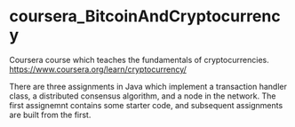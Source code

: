 # coursera_BitcoinAndCryptocurrency
Coursera course which teaches the fundamentals of cryptocurrencies.
https://www.coursera.org/learn/cryptocurrency/

There are three assignments in Java which implement a transaction handler class, a distributed consensus algorithm, and a node in the network. The first assignemnt contains some starter code, and subsequent assignments are built from the first.
